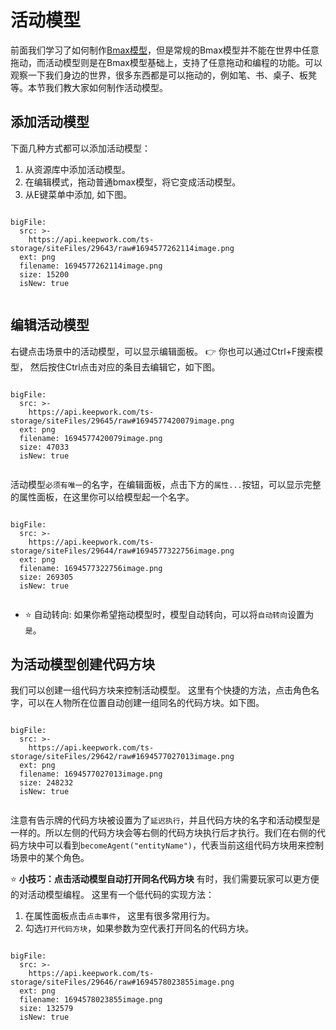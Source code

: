 # 活动模型

前面我们学习了如何制作[Bmax模型](https://keepwork.com/official/docs/UserGuide/scene/bmax_model)，但是常规的Bmax模型并不能在世界中任意拖动，而活动模型则是在Bmax模型基础上，支持了任意拖动和编程的功能。可以观察一下我们身边的世界，很多东西都是可以拖动的，例如笔、书、桌子、板凳等。本节我们教大家如何制作活动模型。


## 添加活动模型
下面几种方式都可以添加活动模型：
1. 从资源库中添加活动模型。
2. 在编辑模式，拖动普通bmax模型，将它变成活动模型。 
3. 从E键菜单中添加, 如下图。
 
```@BigFile

bigFile:
  src: >-
    https://api.keepwork.com/ts-storage/siteFiles/29643/raw#1694577262114image.png
  ext: png
  filename: 1694577262114image.png
  size: 15200
  isNew: true
          
```

## 编辑活动模型
右键点击场景中的活动模型，可以显示编辑面板。 
:point_right: 你也可以通过Ctrl+F搜索模型， 然后按住Ctrl点击对应的条目去编辑它，如下图。
 
```@BigFile

bigFile:
  src: >-
    https://api.keepwork.com/ts-storage/siteFiles/29645/raw#1694577420079image.png
  ext: png
  filename: 1694577420079image.png
  size: 47033
  isNew: true
          
```

活动模型`必须有唯一`的名字，在编辑面板，点击下方的`属性...`按钮，可以显示完整的属性面板，在这里你可以给模型起一个名字。
```@BigFile

bigFile:
  src: >-
    https://api.keepwork.com/ts-storage/siteFiles/29644/raw#1694577322756image.png
  ext: png
  filename: 1694577322756image.png
  size: 269305
  isNew: true
          
```

- :star: 自动转向: 如果你希望拖动模型时，模型自动转向，可以将`自动转向`设置为`是`。

## 为活动模型创建代码方块
我们可以创建一组代码方块来控制活动模型。 这里有个快捷的方法，点击角色名字，可以在人物所在位置自动创建一组同名的代码方块。如下图。
 
```@BigFile

bigFile:
  src: >-
    https://api.keepwork.com/ts-storage/siteFiles/29642/raw#1694577027013image.png
  ext: png
  filename: 1694577027013image.png
  size: 248232
  isNew: true
          
```

注意有告示牌的代码方块被设置为了`延迟执行`，并且代码方块的名字和活动模型是一样的。所以左侧的代码方块会等右侧的代码方块执行后才执行。我们在右侧的代码方块中可以看到`becomeAgent("entityName")`，代表当前这组代码方块用来控制场景中的某个角色。

:star: **小技巧：点击活动模型自动打开同名代码方块**
有时，我们需要玩家可以更方便的对活动模型编程。 这里有一个低代码的实现方法：
1. 在属性面板点击`点击事件`， 这里有很多常用行为。
2. 勾选`打开代码方块`，如果参数为空代表打开同名的代码方块。 
```@BigFile

bigFile:
  src: >-
    https://api.keepwork.com/ts-storage/siteFiles/29646/raw#1694578023855image.png
  ext: png
  filename: 1694578023855image.png
  size: 132579
  isNew: true
          
```